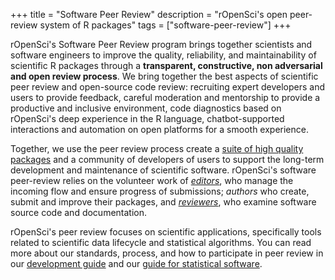 +++
title = "Software Peer Review"
description = "rOpenSci's open peer-review system of R packages"
tags = ["software-peer-review"]
+++

rOpenSci's Software Peer Review program brings together scientists and software engineers to improve the quality, reliability, and maintainability of scientific R packages through a **transparent, constructive, non adversarial and open review process**. We bring together the best aspects of scientific peer review and open-source code review: recruiting expert developers and users to provide feedback, careful moderation and mentorship to provide a productive and inclusive environment, code diagnostics based on rOpenSci's deep experience in the R language, chatbot-supported interactions and automation on open platforms for a smooth experience.

Together, we use the peer review process create a [suite of high quality packages](/packages/) and a community of developers of users to support the long-term development and maintenance of scientific software. rOpenSci's software peer-review relies on the volunteer work of _[editors](#editors)_, who manage the incoming flow and ensure progress of submissions; _authors_ who create, submit and improve their packages, and  *[reviewers](https://devguide.ropensci.org/softwarereview_intro.html#reviewers)*, who examine software source code and documentation.

rOpenSci's peer review focuses on scientific applications, specifically tools related to scientific data lifecycle and statistical algorithms. You can read more about our standards, process, and how to participate in peer review in our [development guide](https://devguide.ropensci.org/index.html) and our [guide for statistical software](https://stats-devguide.ropensci.org/index.html).
